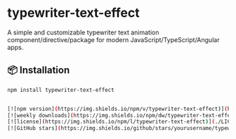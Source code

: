 # typewriter-text-effect

A simple and customizable typewriter text animation component/directive/package for modern JavaScript/TypeScript/Angular apps.

## 📦 Installation

```bash
npm install typewriter-text-effect


[![npm version](https://img.shields.io/npm/v/typewriter-text-effect)](https://www.npmjs.com/package/typewriter-text-effect)
[![weekly downloads](https://img.shields.io/npm/dw/typewriter-text-effect)](https://www.npmjs.com/package/typewriter-text-effect)
[![license](https://img.shields.io/npm/l/typewriter-text-effect)](./LICENSE)
[![GitHub stars](https://img.shields.io/github/stars/yourusername/typewriter-text-effect?style=social)](https://github.com/yourusername/typewriter-text-effect)
